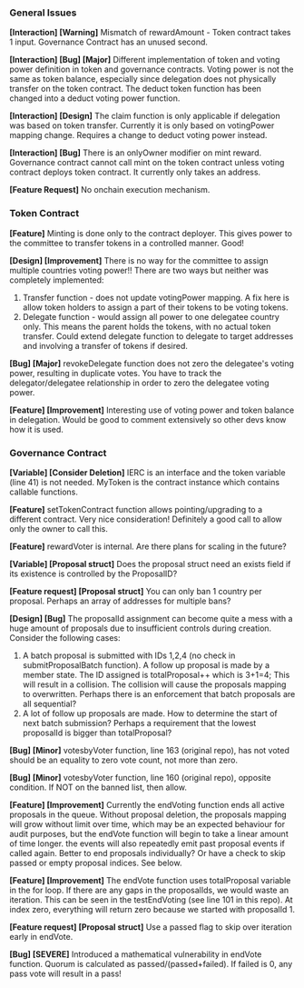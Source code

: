 ### General Issues
**[Interaction] [Warning]** Mismatch of rewardAmount - Token contract takes 1 input. Governance Contract has an unused second.

**[Interaction] [Bug] [Major]** Different implementation of token and voting power definition in token and governance contracts. Voting power is not the same as token balance, especially since delegation does not physically transfer on the token contract. The deduct token function has been changed into a deduct voting power function.

**[Interaction] [Design]** The claim function is only applicable if delegation was based on token transfer. Currently it is only based on votingPower mapping change. Requires a change to deduct voting power instead. 

**[Interaction] [Bug]** There is an onlyOwner modifier on mint reward. Governance contract cannot call mint on the token contract unless voting contract deploys token contract. It currently only takes an address. 

**[Feature Request]** No onchain execution mechanism.

### Token Contract

**[Feature]** Minting is done only to the contract deployer. This gives power to the committee to transfer tokens in a controlled manner. Good!

**[Design] [Improvement]** There is no way for the committee to assign multiple countries voting power!! There are two ways but neither was completely implemented:
1. Transfer function - does not update votingPower mapping. A fix here is allow token holders to assign a part of their tokens to be voting tokens.
2. Delegate function - would assign all power to one delegatee country only. This means the parent holds the tokens, with no actual token transfer. Could extend delegate function to delegate to target addresses and involving a transfer of tokens if desired.

**[Bug] [Major]** revokeDelegate function does not zero the delegatee's voting power, resulting in duplicate votes. You have to track the delegator/delegatee relationship in order to zero the delegatee voting power.

**[Feature] [Improvement]** Interesting use of voting power and token balance in delegation. Would be good to comment extensively so other devs know how it is used.

### Governance Contract
**[Variable] [Consider Deletion]** IERC is an interface and the token variable (line 41) is not needed. MyToken is the contract instance which contains callable functions.

**[Feature]** setTokenContract function allows pointing/upgrading to a different contract. Very nice consideration! Definitely a good call to allow only the owner to call this.

**[Feature]** rewardVoter is internal. Are there plans for scaling in the future?

**[Variable] [Proposal struct]** Does the proposal struct need an exists field if its existence is controlled by the ProposalID?

**[Feature request] [Proposal struct]** You can only ban 1 country per proposal. Perhaps an array of addresses for multiple bans?

**[Design] [Bug]** The proposalId assignment can become quite a mess with a huge amount of proposals due to insufficient controls during creation. Consider the following cases:
1. A batch proposal is submitted with IDs 1,2,4 (no check in submitProposalBatch function). A follow up proposal is made by a member state. The ID assigned is totalProposal++ which is 3+1=4; This will result in a collision. The collision will cause the proposals mapping to overwritten. Perhaps there is an enforcement that batch proposals are all sequential?
2. A lot of follow up proposals are made. How to determine the start of next batch submission? Perhaps a requirement that the lowest proposalId is bigger than totalProposal?

**[Bug] [Minor]** votesbyVoter function, line 163 (original repo), has not voted should be an equality to zero vote count, not more than zero.

**[Bug] [Minor]** votesbyVoter function, line 160 (original repo), opposite condition. If NOT on the banned list, then allow.

**[Feature] [Improvement]** Currently the endVoting function ends all active proposals in the queue. Without proposal deletion, the proposals mapping will grow without limit over time, which may be an expected behaviour for audit purposes, but the endVote function will begin to take a linear amount of time longer. the events will also repeatedly emit past proposal events if called again. Better to end proposals individually? Or have a check to skip passed or empty proposal indices. See below.

**[Feature] [Improvement]** The endVote function uses totalProposal variable in the for loop. If there are any gaps in the proposalIds, we would waste an iteration. This can be seen in the testEndVoting (see line 101 in this repo). At index zero, everything will return zero because we started with proposalId 1.

**[Feature request] [Proposal struct]** Use a passed flag to skip over iteration early in endVote.

**[Bug] [SEVERE]** Introduced a mathematical vulnerability in endVote function. Quorum is calculated as passed/(passed+failed). If failed is 0, any pass vote will result in a pass!
